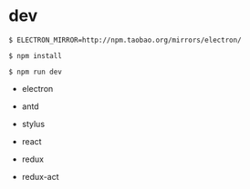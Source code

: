 # dev

`$ ELECTRON_MIRROR=http://npm.taobao.org/mirrors/electron/`

`$ npm install`

`$ npm run dev`



- electron

- antd
- stylus
- react
- redux
- redux-act

